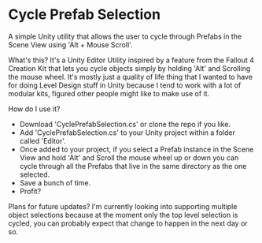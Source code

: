 # Cycle Prefab Selection

A simple Unity utility that allows the user to cycle through Prefabs in the Scene View using 'Alt + Mouse Scroll'.

What's this?
It's a Unity Editor Utility inspired by a feature from the Fallout 4 Creation Kit that lets you cycle objects simply by holding 'Alt' and Scrolling the mouse wheel. It's mostly just a quality of life thing that I wanted to have for doing Level Design stuff in Unity because I tend to work with a lot of modular kits, figured other people might like to make use of it.

How do I use it?
- Download 'CyclePrefabSelection.cs' or clone the repo if you like.
- Add 'CyclePrefabSelection.cs' to your Unity project within a folder called 'Editor'.
- Once added to your project, if you select a Prefab instance in the Scene View and hold 'Alt' and Scroll the mouse wheel up or down you can cycle through all the Prefabs that live in the same directory as the one selected.
- Save a bunch of time.
- Profit?

Plans for future updates?
I'm currently looking into supporting multiple object selections because at the moment only the top level selection is cycled, you can probably expect that change to happen in the next day or so.
